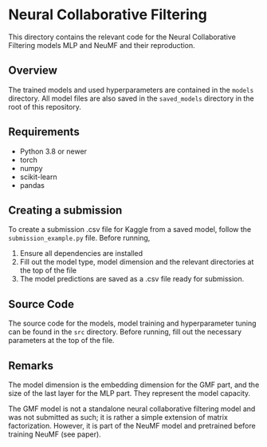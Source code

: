 # Neural Collaborative Filtering

This directory contains the relevant code for the Neural Collaborative Filtering models MLP and NeuMF and their reproduction.

## Overview

The trained models and used hyperparameters are contained in the `models` directory. All model files are also saved in the `saved_models` directory in the root of this repository. 

## Requirements

- Python 3.8 or newer
- torch
- numpy
- scikit-learn
- pandas

## Creating a submission

To create a submission .csv file for Kaggle from a saved model, follow the `submission_example.py` file. Before running, 

1. Ensure all dependencies are installed
2. Fill out the model type, model dimension and the relevant directories at the top of the file
3. The model predictions are saved as a .csv file ready for submission.

## Source Code

The source code for the models, model training and hyperparameter tuning can be found in the `src` directory. Before running, fill out the necessary parameters at the top of the file.

## Remarks

The model dimension is the embedding dimension for the GMF part, and the size of the last layer for the MLP part. They represent the model capacity.

The GMF model is not a standalone neural collaborative filtering model and was not submitted as such; it is rather a simple extension of matrix factorization.
However, it is part of the NeuMF model and pretrained before training NeuMF (see paper).
